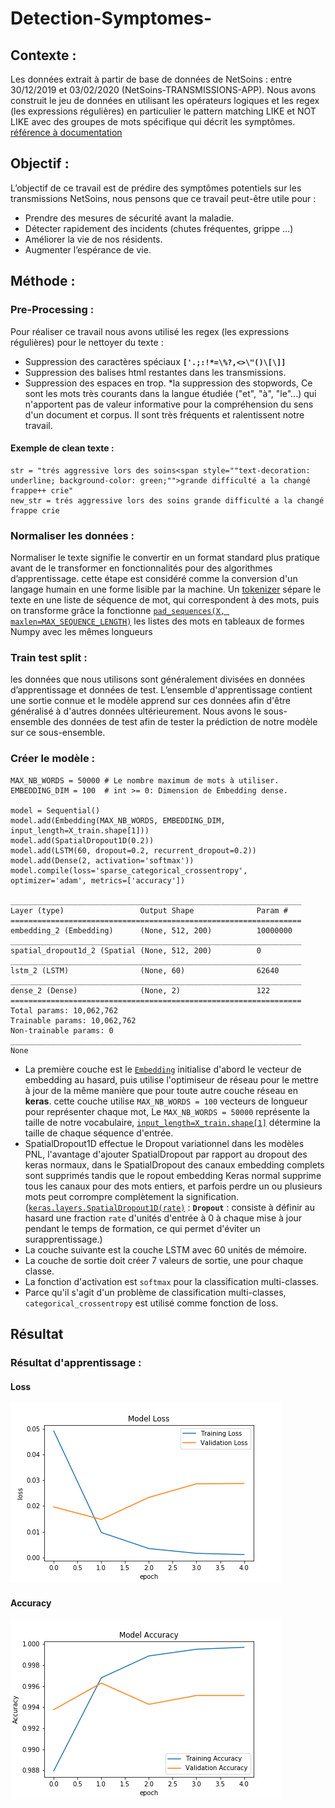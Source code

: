 # Detection-Symptomes-

## Contexte : 
Les données extrait à partir de base de données de NetSoins : entre 30/12/2019 et 03/02/2020 (NetSoins-TRANSMISSIONS-APP).
Nous avons construit le jeu de données en utilisant les opérateurs logiques et les regex (les expressions régulières) en particulier le pattern matching LIKE et NOT LIKE  avec des groupes de mots spécifique qui décrit les symptômes.
[référence à documentation](https://www.postgresql.org/docs/9.5/functions-matching.html)

## Objectif : 
L’objectif de ce travail est de prédire des symptômes potentiels sur les transmissions NetSoins, nous pensons que ce travail peut-être utile pour :
* Prendre des mesures de sécurité avant la maladie. 
* Détecter rapidement des incidents (chutes fréquentes, grippe …)
* Améliorer la vie de nos résidents.
* Augmenter l’espérance de vie.

## Méthode : 

### Pre-Processing : 
Pour réaliser ce travail nous avons utilisé les regex (les expressions régulières) pour le nettoyer du texte :
* Suppression des caractères spéciaux **`['.;:!*=\%?,<>\"()\[\]]`**
* Suppression des balises html restantes dans les transmissions.
* Suppression des espaces en trop.
*la suppression des stopwords, Ce sont les mots très courants dans la langue étudiée ("et", "à", "le"...) qui n'apportent pas de valeur informative pour la compréhension du sens d'un document et corpus. Il sont très fréquents et ralentissent notre travail.

#### Exemple de clean texte : 
```
str = "trés aggressive lors des soins<span style=""text-decoration: underline; background-color: green;"">grande difficulté a la changé frappe++ crie"
new_str = trés aggressive lors des soins grande difficulté a la changé frappe crie 
```
### Normaliser les données :
Normaliser le texte signifie le convertir en un format standard plus pratique avant de le transformer en fonctionnalités pour des algorithmes d’apprentissage. cette étape est considéré comme la conversion d'un langage humain en une forme lisible par la machine.
Un [tokenizer](https://keras.io/preprocessing/text/) sépare le texte en une liste de séquence de mot, qui correspondent à des mots, puis on transforme grâce la fonctionne [`pad_sequences(X, maxlen=MAX_SEQUENCE_LENGTH)`](https://keras.io/preprocessing/sequence/) les listes des mots en tableaux de formes Numpy avec les mêmes longueurs

### Train test split : 

les données que nous utilisons sont généralement divisées en données d’apprentissage et données de test. L’ensemble d'apprentissage contient une sortie connue et le modèle apprend sur ces données afin d'être généralisé à d'autres données ultérieurement. Nous avons le sous-ensemble des données de test afin de tester la prédiction de notre modèle sur ce sous-ensemble.

### Créer le modèle :

```
MAX_NB_WORDS = 50000 # Le nombre maximum de mots à utiliser.
EMBEDDING_DIM = 100  # int >= 0: Dimension de Embedding dense.

model = Sequential()
model.add(Embedding(MAX_NB_WORDS, EMBEDDING_DIM, input_length=X_train.shape[1]))
model.add(SpatialDropout1D(0.2))
model.add(LSTM(60, dropout=0.2, recurrent_dropout=0.2))
model.add(Dense(2, activation='softmax'))
model.compile(loss='sparse_categorical_crossentropy', optimizer='adam', metrics=['accuracy'])

_________________________________________________________________
Layer (type)                 Output Shape              Param #   
=================================================================
embedding_2 (Embedding)      (None, 512, 200)          10000000  
_________________________________________________________________
spatial_dropout1d_2 (Spatial (None, 512, 200)          0         
_________________________________________________________________
lstm_2 (LSTM)                (None, 60)                62640     
_________________________________________________________________
dense_2 (Dense)              (None, 2)                 122       
=================================================================
Total params: 10,062,762
Trainable params: 10,062,762
Non-trainable params: 0
_________________________________________________________________
None
```

* La première couche est le [`Embedding`](https://keras.io/layers/embeddings/) initialise d'abord le vecteur de embedding au hasard, puis utilise l'optimiseur de réseau pour le mettre à jour de la même manière que pour toute autre couche réseau en **keras**. cette couche utilise `MAX_NB_WORDS = 100` vecteurs de longueur pour représenter chaque mot, Le `MAX_NB_WORDS = 50000` représente la taille de notre vocabulaire, [`input_length=X_train.shape[1]`](https://keras.io/layers/core/) détermine la taille de chaque séquence d'entrée.
* SpatialDropout1D effectue le Dropout variationnel dans les modèles PNL, l'avantage d'ajouter SpatialDropout par rapport au dropout des keras normaux, dans le SpatialDropout  des canaux embedding complets sont supprimés tandis que le ropout embedding Keras normal supprime tous les canaux pour des mots entiers, et parfois perdre un ou plusieurs mots peut corrompre complètement la signification. ([`keras.layers.SpatialDropout1D(rate)`](https://keras.io/layers/core/) :  **`Dropout`** : consiste à définir au hasard une fraction `rate`  d'unités d'entrée à 0 à chaque mise à jour pendant le temps de formation, ce qui permet d'éviter un surapprentissage.) 
* La couche suivante est la couche LSTM avec 60 unités de mémoire.
* La couche de sortie doit créer 7 valeurs de sortie, une pour chaque classe.
* La fonction d'activation est `softmax` pour la classification multi-classes.
* Parce qu'il s'agit d'un problème de classification multi-classes, `categorical_crossentropy` est utilisé comme fonction de loss.

## Résultat

### Résultat d'apprentissage : 

#### Loss 
![alt text](https://github.com/HSabbar/Detection-Symptomes-/blob/master/images/Loss-de-sympto%CC%82mes-.png)
#### Accuracy 
![alt text](https://github.com/HSabbar/Detection-Symptomes-/blob/master/images/Accuracy-de-sympto%CC%82mes-.png)

